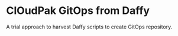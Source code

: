 # ClOudPak GitOps from Daffy

A trial approach to harvest Daffy scripts to create GitOps repository.